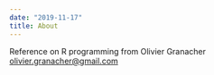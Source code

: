 ```yaml
---
date: "2019-11-17"
title: About
---
```


Reference on R programming from Olivier Granacher olivier.granacher@gmail.com

